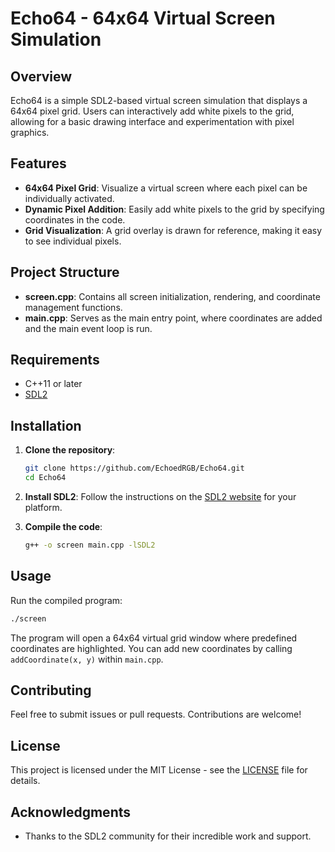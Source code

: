 
# Echo64 - 64x64 Virtual Screen Simulation

## Overview

Echo64 is a simple SDL2-based virtual screen simulation that displays a 64x64 pixel grid. Users can interactively add white pixels to the grid, allowing for a basic drawing interface and experimentation with pixel graphics.

## Features

- **64x64 Pixel Grid**: Visualize a virtual screen where each pixel can be individually activated.
- **Dynamic Pixel Addition**: Easily add white pixels to the grid by specifying coordinates in the code.
- **Grid Visualization**: A grid overlay is drawn for reference, making it easy to see individual pixels.

## Project Structure

- **screen.cpp**: Contains all screen initialization, rendering, and coordinate management functions.
- **main.cpp**: Serves as the main entry point, where coordinates are added and the main event loop is run.

## Requirements

- C++11 or later
- [SDL2](https://www.libsdl.org/download-2.0.php)

## Installation

1. **Clone the repository**:
   ```bash
   git clone https://github.com/EchoedRGB/Echo64.git
   cd Echo64
   ```

2. **Install SDL2**: Follow the instructions on the [SDL2 website](https://www.libsdl.org/download-2.0.php) for your platform.

3. **Compile the code**:
   ```bash
   g++ -o screen main.cpp -lSDL2
   ```

## Usage

Run the compiled program:
```bash
./screen
```

The program will open a 64x64 virtual grid window where predefined coordinates are highlighted. You can add new coordinates by calling `addCoordinate(x, y)` within `main.cpp`.

## Contributing

Feel free to submit issues or pull requests. Contributions are welcome!

## License

This project is licensed under the MIT License - see the [LICENSE](LICENSE) file for details.

## Acknowledgments

- Thanks to the SDL2 community for their incredible work and support.
